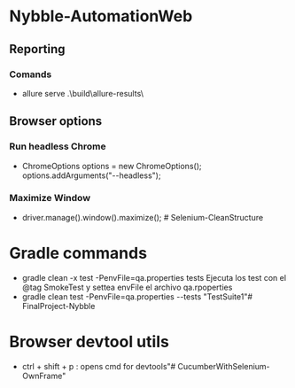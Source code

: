 # Nybble-AutomationWeb

## Reporting
### Comands
- allure serve .\build\allure-results\

## Browser options
### Run headless Chrome
- ChromeOptions options = new ChromeOptions();
  options.addArguments("--headless");
### Maximize Window
- driver.manage().window().maximize(); # Selenium-CleanStructure

# Gradle commands
- gradle clean -x test -PenvFile=qa.properties tests
 Ejecuta los test con el @tag SmokeTest y settea 
 envFile el archivo qa.rpoperties
- gradle clean test -PenvFile=qa.properties --tests "TestSuite1"# FinalProject-Nybble

# Browser devtool utils
 - ctrl + shift + p : opens cmd for devtools"# CucumberWithSelenium-OwnFrame" 
